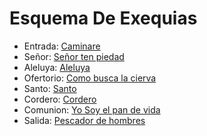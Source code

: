 # Esquema De Exequias

- Entrada: [Caminare](exequias/caminare.md)
- Señor: [Señor ten piedad](exequias/senior.md)
- Aleluya: [Aleluya ](exequias/aleluya.md)
- Ofertorio: [Como busca la cierva](exequias/ofertorio.md)
- Santo: [Santo](exequias/santo.md)
- Cordero: [Cordero](exequias/cordero.md)
- Comunion: [Yo Soy el pan de vida](exequias/yo_soy_el_pan_de_vida.md)
- Salida: [Pescador de hombres](exequias/salida.md)
